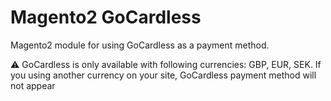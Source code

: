 # Magento2 GoCardless

Magento2 module for using GoCardless as a payment method.
 
:warning: GoCardless is only available with following currencies: GBP, EUR, SEK. If you using another currency on your site, GoCardless payment method will not appear